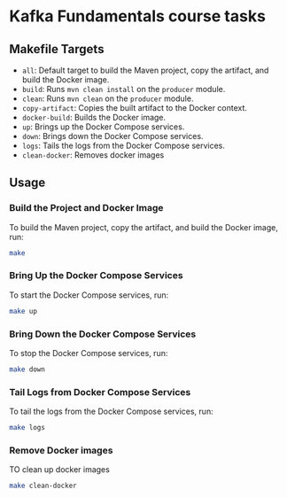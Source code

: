 # Kafka Fundamentals course tasks


## Makefile Targets

- `all`: Default target to build the Maven project, copy the artifact, and build the Docker image.
- `build`: Runs `mvn clean install` on the `producer` module.
- `clean`: Runs `mvn clean` on the `producer` module.
- `copy-artifact`: Copies the built artifact to the Docker context.
- `docker-build`: Builds the Docker image.
- `up`: Brings up the Docker Compose services.
- `down`: Brings down the Docker Compose services.
- `logs`: Tails the logs from the Docker Compose services.
- `clean-docker`: Removes docker images

## Usage

### Build the Project and Docker Image

To build the Maven project, copy the artifact, and build the Docker image, run:

```sh
make
```
### Bring Up the Docker Compose Services

To start the Docker Compose services, run:

```sh
make up
```
### Bring Down the Docker Compose Services

To stop the Docker Compose services, run:
```sh
make down
```
### Tail Logs from Docker Compose Services

To tail the logs from the Docker Compose services, run:
```sh
make logs
```

### Remove Docker images

TO clean up docker images
```sh
make clean-docker
```
